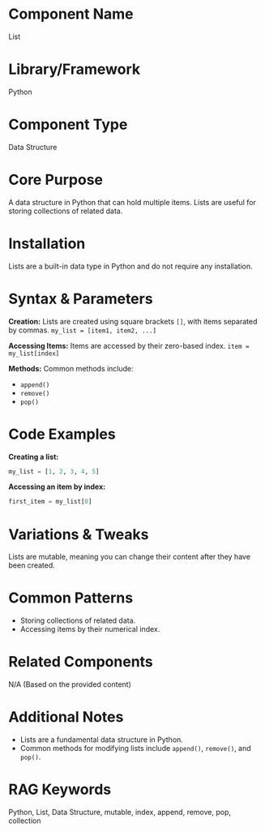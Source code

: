 # Component Name
List

# Library/Framework
Python

# Component Type
Data Structure

# Core Purpose
A data structure in Python that can hold multiple items. Lists are useful for storing collections of related data.

# Installation
Lists are a built-in data type in Python and do not require any installation.

# Syntax & Parameters
**Creation:**
Lists are created using square brackets `[]`, with items separated by commas.
`my_list = [item1, item2, ...]`

**Accessing Items:**
Items are accessed by their zero-based index.
`item = my_list[index]`

**Methods:**
Common methods include:
- `append()`
- `remove()`
- `pop()`

# Code Examples
**Creating a list:**
```python
my_list = [1, 2, 3, 4, 5]
```

**Accessing an item by index:**
```python
first_item = my_list[0]
```

# Variations & Tweaks
Lists are mutable, meaning you can change their content after they have been created.

# Common Patterns
- Storing collections of related data.
- Accessing items by their numerical index.

# Related Components
N/A (Based on the provided content)

# Additional Notes
- Lists are a fundamental data structure in Python.
- Common methods for modifying lists include `append()`, `remove()`, and `pop()`.

# RAG Keywords
Python, List, Data Structure, mutable, index, append, remove, pop, collection